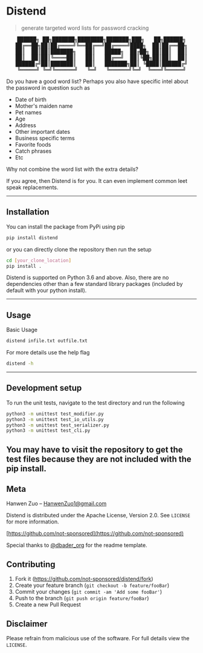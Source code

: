 # Distend
> generate targeted word lists for password cracking

<div align="center">
<pre>
██████╗ ██╗███████╗████████╗███████╗███╗   ██╗██████╗
██╔══██╗██║██╔════╝╚══██╔══╝██╔════╝████╗  ██║██╔══██╗
██║  ██║██║███████╗   ██║   █████╗  ██╔██╗ ██║██║  ██║
██║  ██║██║╚════██║   ██║   ██╔══╝  ██║╚██╗██║██║  ██║
██████╔╝██║███████║   ██║   ███████╗██║ ╚████║██████╔╝
╚═════╝ ╚═╝╚══════╝   ╚═╝   ╚══════╝╚═╝  ╚═══╝╚═════╝
</pre>
</div>

Do you have a good word list? Perhaps you also have specific intel about the password in question such as

- Date of birth
- Mother's maiden name
- Pet names
- Age
- Address
- Other important dates
- Business specific terms
- Favorite foods
- Catch phrases
- Etc

Why not combine the word list with the extra details?

If you agree, then Distend is for you. It can even implement common leet speak replacements.

-----
## Installation

You can install the package from PyPi using pip

```sh
pip install distend
```

or you can directly clone the repository then run the setup

```sh
cd [your_clone_location]
pip install .
```

Distend is supported on Python 3.6 and above. Also, there are no dependencies
other than a few standard library packages (included by default with your python install).

-----
## Usage

Basic Usage

```sh
distend infile.txt outfile.txt
```

For more details use the help flag

```sh
distend -h
```

-----
## Development setup

To run the unit tests, navigate to the test directory and run the following

```sh
python3 -m unittest test_modifier.py
python3 -m unittest test_io_utils.py
python3 -m unittest test_serializer.py
python3 -m unittest test_cli.py
```

You may have to visit the repository to get the test files because they are not included with the pip install.
-----
## Meta
Hanwen Zuo – HanwenZuo1@gmail.com

Distend is distributed under the Apache License, Version 2.0. See ``LICENSE`` for more information.

[https://github.com/not-sponsored](https://github.com/not-sponsored)

Special thanks to [@dbader_org](https://twitter.com/dbader_org) for the readme template.

## Contributing

1. Fork it (<https://github.com/not-sponsored/distend/fork>)
2. Create your feature branch (`git checkout -b feature/fooBar`)
3. Commit your changes (`git commit -am 'Add some fooBar'`)
4. Push to the branch (`git push origin feature/fooBar`)
5. Create a new Pull Request

## Disclaimer

Please refrain from malicious use of the software.
For full details view the ``LICENSE``.
